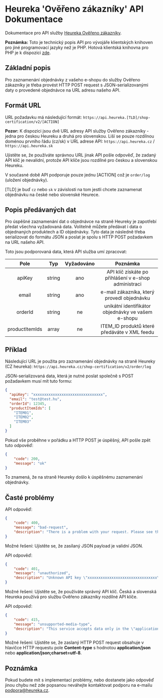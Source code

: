 Heureka 'Ověřeno zákazníky' API Dokumentace
=================================================================

Dokumentace pro API služby [Heureka Ověřeno zákazníky](http://overeno.heureka.cz/).

**Poznámka:** Toto je technický popis API pro vývojáře klientských knihoven pro jiné programovací jazyky než je PHP.
Hotová klientská knihovna pro PHP je k dispozici [zde](https://github.com/heureka/overeno-zakazniky).

Základní popis
--------------

Pro zaznamenání objednávky z vašeho e-shopu do služby Ověřeno zákazníky je třeba provést HTTP POST request s
JSON-serializovanými daty o provedené objednávce na URL adresu našeho API.

Formát URL
----------

URL požadavku má následující formát:
`https://api.heureka.[TLD]/shop-certification/v2/[ACTION]`

**Pozor:** K dispozici jsou dvě URL adresy API služby Ověřeno zákazníky - jedna pro českou Heureku a druhá pro
slovenskou. Liší se pouze rozdílnou doménou prvního řádu (cz/sk) v URL adrese API: `https://api.heureka.cz` /
`https://api.heureka.sk`

Ujistěte se, že používáte správnou URL jinak API pošle odpověď, že zadaný API klíč je nevalidní, protože API klíče
jsou rozdílné pro českou a slovenskou Heureku.

V současné době API podporuje pouze jednu [ACTION] což je `order/log` (uložení objednávky).

[TLD] je buď `cz` nebo `sk` v závislosti na tom jestli chcete zaznamenat objednávku na české nebo slovenské Heurece.

Popis předávaných dat
---------------------

Pro úspěšné zaznamenání dat o objednávce na straně Heureky je zapotřebí předat všechna vyžadovaná data. Volitelně
můžete předávat i data o objednaných produktech a ID objednávky. Tyto data je následně třeba serializovat do formátu
JSON a poslat je spolu s HTTP POST požadavkem na URL našeho API.

Toto jsou podporovaná data, která API služba umí zpracovat:

|      Pole      |  Typ   | Vyžadováno |                        Poznámka                      |
|:--------------:|:------:|:----------:|:----------------------------------------------------:|
| apiKey         | string | ano        | API klíč získáte po přihlášení v e-shop administraci |
| email          | string | ano        | e-mail zákazníka, který provedl objednávku           |
| orderId        | string | ne         | unikátní identifikátor objednávky ve vašem e-shopu   |
| productItemIds | array  | ne         | ITEM_ID produktů které předáváte v XML feedu         |

Příklad
-------

Následující URL je použita pro zaznamenání objednávky na straně Heureky (CZ heureka):
`https://api.heureka.cz/shop-certification/v2/order/log`

JSON-serializovaná data, která je nutné poslat společně s POST požadavkem musí mít tuto formu:
```json
{
  "apiKey": "xxxxxxxxxxxxxxxxxxxxxxxxxxxxxxxx",
  "email": "test@test.hu",
  "orderId": 12345,
  "productItemIds": [
    "ITEM01",
    "ITEM02",
    "ITEM03"
  ]
}
```

Pokud vše proběhne v pořádku a HTTP POST je úspěšný, API pošle zpět tuto odpověď:
```json
{
    "code": 200,
    "message": "ok"
}
```
To znamená, že na straně Heureky došlo k úspěšnému zaznamenání objednávky.


Časté problémy
--------------
API odpověď:

```json
{
    "code": 400,
    "message": "bad-request",
    "description": "There is a problem with your request. Please see the documentation for details."
}
```

Možné řešení: Ujistěte se, že zasílaný JSON payload je validní JSON.

API odpověď:

```json
{
    "code": 401,
    "message": "unauthorized",
    "description": "Unknown API key \"xxxxxxxxxxxxxxxxxxxxxxxxxxxxxxxx\"."
}
```

Možné řešení: Ujistěte se, že používáte správný API klíč. Česká a slovenská Heureka používá pro službu Ověřeno
zákazníky rozdílné API klíče.

API odpověď:

```json
{
    "code": 415,
    "message": "unsupported-media-type",
    "description": "This service accepts data only in the \"application/json\" format with UTF-8 charset. Please use Content-Type header with \"application/json\" or \"application/json;charset=utf-8\" to send the data. See the documentation for details."
}
```

Možné řešení: Ujistěte se, že zaslaný HTTP POST request obsahuje v hlavičce HTTP requestu pole **Content-type** s
hodnotou **application/json** nebo **application/json;charset=utf-8**.

Poznámka
--------
Pokud budete mít s implementací problémy, nebo dostanete jako odpověď jinou chybu než zde popsanou neváhejte
kontaktovat podporu na e-mailu [podpora@heureka.cz](podpora@heureka.cz).
